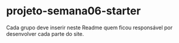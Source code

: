 # projeto-semana06-starter

Cada grupo deve inserir neste Readme quem ficou responsável por desenvolver cada parte do site.
